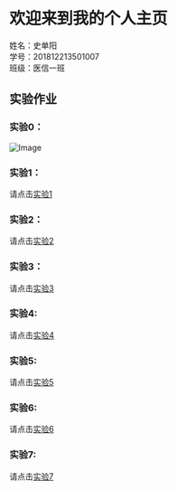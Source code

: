 # 欢迎来到我的个人主页
  
姓名：史单阳    
学号：201812213501007   
班级：医信一班  
  
  
## 实验作业

### 实验0：
   
![Image](http://No-night.github.io/p201812213501007.png)
 
### 实验1：
  
请点击[实验1](/lab/index.html)

### 实验2：

请点击[实验2](/lab2/index.html)

### 实验3：

请点击[实验3](/lab3/index.html)

### 实验4:

请点击[实验4](/lab4/201812213501007/index.html)

### 实验5:

请点击[实验5](/lab5/index.html)

### 实验6:

请点击[实验6](/lab6/index.html)

### 实验7:

请点击[实验7](/lab7plus/index.html)

